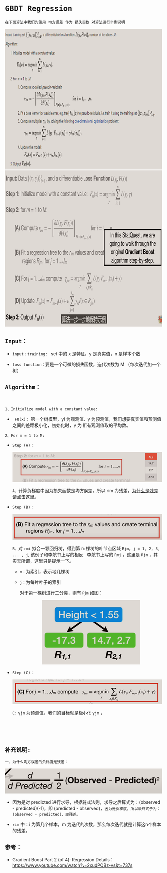 # `GBDT Regression`

`在下面算法中我们先使用 均方误差 作为 损失函数 对算法进行举例说明`

<div align=center><img width="900" height="450" src="./static/gbdt/gbdt算法.jpg"/></div>


<div align=center><img width="900" height="500" src="./static/gbdt/gbdt算法2.jpg"/></div>

## `Input：`

* `input：training: ` set 中的 x 是特征，y 是真实值，n 是样本个数

* `loss function：`要是一个可微的损失函数，迭代次数为 M （每次迭代加一个树）



## `Algorithm：`
<br>

`1、Initialize model with a constant value:`

*   ` F0(x)：` 第一个树模型，yi 为观测值，γ 为预测值，我们想要真实值和预测值之间的差距极小化，初始化时，γ 为 所有观测值取的平均数。


`2、For m = 1 to M:`

*   `Step (A)：`

    <div align=center><img  src="./static/gbdt/GBDT算法_a计算负梯度.jpg"/></div>

    `A、`计算负梯度中因为损失函数是均方误差，所以 rim 为残差，[为什么是残差请点击这里](#补充说明)。


*   `Step (B)：`

    <div align=center><img  src="./static/gbdt/GBDT算法_b.jpg"/></div>


    `B、`对 `rmi` 拟合一颗回归树，得到第 m 棵树的叶节点区域 `Rjm`，`j = 1, 2, 3, ... , j`, 该例子和李航书上写的相反，李航书上写的 `Rmj` ，这里是 `Rjm` ，其实无所谓，这里只是提示一下。
    
    * `m：`为索引，表示地几棵树

    * `j：`为每片叶子的索引

        对于第一棵树进行二分类，则有 `Rjm` 如图：
    
        <div align=center><img  src="./static/gbdt/rmj.jpg"/></div>


*   `Step (C)：`

    <div align=center><img  src="./static/gbdt/GBDT算法_c.jpg"/></div>

    `C:` `γjm` 为预测值，我们的目标就是极小化 `γjm` ，






<br>
<br>
<br>

## `补充说明:`

`一、为什么均方误差的负梯度是残差：`

<div align=center><img  src="./static/gbdt/均方误差求负梯度.jpg"/></div>

* 因为是对 predicted 进行求导，根据链式法则，求导之后算式为：(observed - predicted)(-1)，即 (predicted - observed)，`因为是负梯度，所以最终式子为：(observed - predicted)，即残差。`

* `rim` 中：i 为第几个样本，m 为迭代的次数，那么每次迭代就是计算这n个样本的残差。



## `参考：`

* Gradient Boost Part 2 (of 4): Regression Details：https://www.youtube.com/watch?v=2xudPOBz-vs&t=737s
